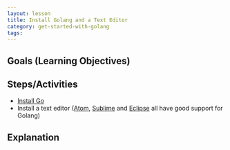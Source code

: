 ```yaml
---
layout: lesson
title: Install Golang and a Text Editor
category: get-started-with-golang
tags:
---
```


## Goals (Learning Objectives)


## Steps/Activities
* [Install Go](https://golang.org/doc/install)
* Install a text editor ([Atom](https://atom.io/), [Sublime](https://www.sublimetext.com/) and [Eclipse](https://eclipse.org/downloads/) all have good support for Golang)

## Explanation
